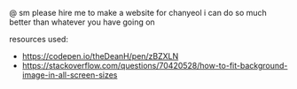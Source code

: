 @ sm please hire me to make a website for chanyeol i can do so much better than whatever you have going on

resources used: 
- https://codepen.io/theDeanH/pen/zBZXLN
- https://stackoverflow.com/questions/70420528/how-to-fit-background-image-in-all-screen-sizes
